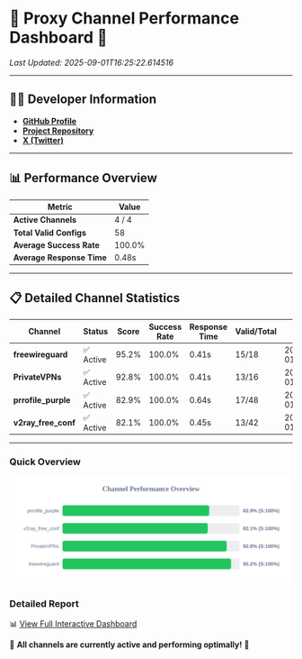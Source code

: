 # 🌟 Proxy Channel Performance Dashboard 🌟

_Last Updated: 2025-09-01T16:25:22.614516_

---

## 👩‍💻 Developer Information

- **[GitHub Profile](https://github.com/4n0nymou3)**  
- **[Project Repository](https://github.com/4n0nymou3/multi-proxy-config-fetcher)**  
- **[X (Twitter)](https://x.com/4n0nymou3)**  

---

## 📊 Performance Overview

| Metric                | Value       |
|-----------------------|-------------|
| **Active Channels**   | 4 / 4       |
| **Total Valid Configs** | 58          |
| **Average Success Rate** | 100.0%      |
| **Average Response Time** | 0.48s       |

---

## 📋 Detailed Channel Statistics

| Channel          | Status     | Score  | Success Rate | Response Time | Valid/Total | Last Success               |
|------------------|------------|--------|--------------|---------------|-------------|----------------------------|
| **freewireguard**  | ✅ Active  | 95.2%  | 100.0% | 0.41s         | 15/18       | 2025-09-01T16:25:22.612625 |
| **PrivateVPNs**  | ✅ Active  | 92.8%  | 100.0% | 0.41s         | 13/16       | 2025-09-01T16:25:22.174935 |
| **prrofile_purple**  | ✅ Active  | 82.9%  | 100.0% | 0.64s         | 17/48       | 2025-09-01T16:25:21.206795 |
| **v2ray_free_conf**  | ✅ Active  | 82.1%  | 100.0% | 0.45s         | 13/42       | 2025-09-01T16:25:21.723354 |

---

### Quick Overview
<div align="center">
  <a href="https://raw.githubusercontent.com/nullluser/NullRepo/refs/heads/main/assets/channel_stats_chart.svg">
    <img src="https://raw.githubusercontent.com/nullluser/NullRepo/refs/heads/main/assets/channel_stats_chart.svg" alt="Source Performance Statistics" width="800">
  </a>
</div>

### Detailed Report
📊 [View Full Interactive Dashboard](https://htmlpreview.github.io/?https://github.com/nullluser/NullRepo/blob/main/assets/performance_report.html)

🎉 **All channels are currently active and performing optimally!** 🎉
